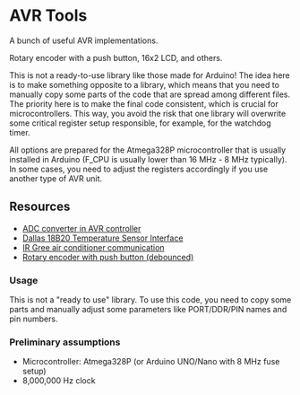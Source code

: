 # AVR Tools
A bunch of useful AVR implementations.

Rotary encoder with a push button, 16x2 LCD, and others.

This is not a ready-to-use library like those made for Arduino! The idea here is to make something opposite to a library, which means that you need to manually copy some parts of the code that are spread among different files. The priority here is to make the final code consistent, which is crucial for microcontrollers. This way, you avoid the risk that one library will overwrite some critical register setup responsible, for example, for the watchdog timer.

All options are prepared for the Atmega328P microcontroller that is usually installed in Arduino (F_CPU is usually lower than 16 MHz - 8 MHz typically). In some cases, you need to adjust the registers accordingly if you use another type of AVR unit.

## Resources
- [ADC converter in AVR controller](./adc/README.md)
- [Dallas 18B20 Temperature Sensor Interface](./dallas_18B20/README.md)
- [IR Gree air conditioner communication](./gree_ir/README.md)
- [Rotary encoder with push button (debounced)](./rotary_encoder/README.md)

### Usage
This is not a "ready to use" library. To use this code, you need to copy some parts and manually adjust some parameters like PORT/DDR/PIN names and pin numbers.

### Preliminary assumptions
- Microcontroller: Atmega328P (or Arduino UNO/Nano with 8 MHz fuse setup)
- 8,000,000 Hz clock
